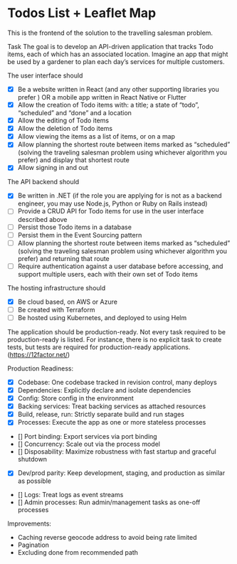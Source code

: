 # Todos List + Leaflet Map

This is the frontend of the solution to the travelling salesman problem.

Task
The goal is to develop an API-driven application that tracks Todo items, each of which has an associated location. Imagine an app that might be used by a gardener to plan each day’s services for multiple customers.

The user interface should 
- [x] Be a website written in React (and any other supporting libraries you prefer ) OR a mobile app written in React Native or Flutter
- [x] Allow the creation of Todo items with: a title; a state of “todo”, “scheduled” and “done” and a location
- [x] Allow the editing of Todo items
- [x] Allow the deletion of Todo items
- [x] Allow viewing the items as a list of items, or on a map
- [x] Allow planning the shortest route between items marked as “scheduled” (solving the traveling salesman problem using whichever algorithm you prefer) and display that shortest route
- [x] Allow signing in and out

The API backend should
- [x] Be written in .NET (if the role you are applying for is not as a backend engineer, you may use Node.js, Python or Ruby on Rails instead)
- [ ] Provide a CRUD API for Todo items for use in the user interface described above
- [ ] Persist those Todo items in a database
- [ ] Persist them in the Event Sourcing pattern
- [ ] Allow planning the shortest route between items marked as “scheduled” (solving the traveling salesman problem using whichever algorithm you prefer) and returning that route 
- [ ] Require authentication against a user database before accessing, and support multiple users, each with their own set of Todo items

The hosting infrastructure should
- [x] Be cloud based, on AWS or Azure
- [ ] Be created with Terraform
- [ ] Be hosted using Kubernetes, and deployed to using Helm

The application should be production-ready. Not every task required to be production-ready is listed. For instance, there is no explicit task to create tests, but tests are required for production-ready applications. (https://12factor.net/)

Production Readiness:

- [x] Codebase: One codebase tracked in revision control, many deploys
- [x] Dependencies: Explicitly declare and isolate dependencies
- [x] Config: Store config in the environment
- [x] Backing services: Treat backing services as attached resources
- [x] Build, release, run: Strictly separate build and run stages
- [x] Processes: Execute the app as one or more stateless processes
- [] Port binding: Export services via port binding
- [] Concurrency: Scale out via the process model
- [] Disposability: Maximize robustness with fast startup and graceful shutdown
- [x] Dev/prod parity: Keep development, staging, and production as similar as possible
- [] Logs: Treat logs as event streams
- [] Admin processes: Run admin/management tasks as one-off processes

Improvements:

- Caching reverse geocode address to avoid being rate limited
- Pagination
- Excluding done from recommended path